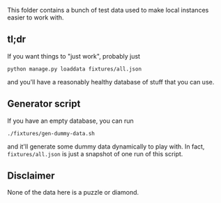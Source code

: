 This folder contains a bunch of test data used to make local instances easier to
work with.

## tl;dr

If you want things to "just work", probably just

`python manage.py loaddata fixtures/all.json`

and you'll have a reasonably healthy database of stuff that you can use.

## Generator script

If you have an empty database, you can run

`./fixtures/gen-dummy-data.sh`

and it'll generate some dummy data dynamically to play with.
In fact, `fixtures/all.json` is just a snapshot of one run of this script.

## Disclaimer

None of the data here is a puzzle or diamond.
